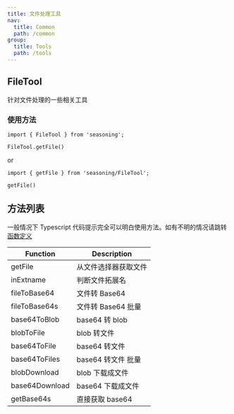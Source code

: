 ```yaml
---
title: 文件处理工具
nav:
  title: Common
  path: /common
group:
  title: Tools
  path: /tools
---
```


## FileTool

针对文件处理的一些相关工具

### 使用方法

```
import { FileTool } from 'seasoning';

FileTool.getFile()
```

or

```
import { getFile } from 'seasoning/FileTool';

getFile()
```

## 方法列表

一般情况下 Typescript 代码提示完全可以明白使用方法。如有不明的情况请跳转[函数定义](https://github.com/dyb881/seasoning/blob/master/src/FileTool/index.ts)

| Function       | Description          |
| -------------- | -------------------- |
| getFile        | 从文件选择器获取文件 |
| inExtname      | 判断文件拓展名       |
| fileToBase64   | 文件转 Base64        |
| fileToBase64s  | 文件转 Base64 批量   |
| base64ToBlob   | base64 转 blob       |
| blobToFile     | blob 转文件          |
| base64ToFile   | base64 转文件        |
| base64ToFiles  | base64 转文件 批量   |
| blobDownload   | blob 下载成文件      |
| base64Download | base64 下载成文件    |
| getBase64s     | 直接获取 base64      |
